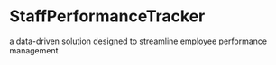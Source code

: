 # StaffPerformanceTracker
a data-driven solution designed to streamline employee performance management
